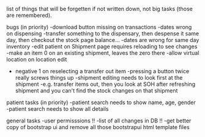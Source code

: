 list of things that will be forgetten if not written down, not big tasks (those are remembered).

bugs (in priority)
-download button missing on transactions
-dates wrong on dispensing
	-transfer something to the dispensary, then despense it same day, then checkout the stock page balance...
-dates are wrong for same day inventory
-edit patient on Shipment page requires reloading to see changes
-make an item 0 on an existing shipment, leaves the zero there
-allow virtual location on location edit
- negative 1 on reselecting a transfer out item
-pressing a button twice really screws things up
-shipment editing needs to look first at the shipment
	-e.g. transfer items out, then you look at SOH after refreshing shipment and you can't find the stock changes on that shipment

patient tasks (in priority)
-patient search needs to show name, age, gender
-patient search needs to show all details

general tasks
-user permisssions !!
-list of all changes in DB !!
-get better copy of bootstrap ui and remove all those bootstrapui html template files